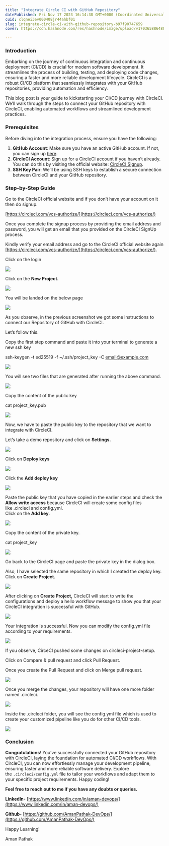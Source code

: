 ```yaml
---
title: "Integrate Circle CI with GitHub Repository"
datePublished: Fri Nov 17 2023 16:14:38 GMT+0000 (Coordinated Universal Time)
cuid: clqnei3ev000408jr44ahbf01
slug: integrate-circle-ci-with-github-repository-b97f90747659
cover: https://cdn.hashnode.com/res/hashnode/image/upload/v1703658864886/bbeeab2e-3c94-46e6-9c31-935a7fe5a527.png

---
```


### **Introduction**

Embarking on the journey of continuous integration and continuous deployment (CI/CD) is crucial for modern software development. It streamlines the process of building, testing, and deploying code changes, ensuring a faster and more reliable development lifecycle. CircleCI is a robust CI/CD platform that seamlessly integrates with your GitHub repositories, providing automation and efficiency.

This blog post is your guide to kickstarting your CI/CD journey with CircleCI. We’ll walk through the steps to connect your GitHub repository with CircleCI, enabling automated workflows and streamlined development practices.

### Prerequisites

Before diving into the integration process, ensure you have the following:

1.  **GitHub Account**: Make sure you have an active GitHub account. If not, you can sign up [here](https://github.com/).
2.  **CircleCI Account**: Sign up for a CircleCI account if you haven’t already. You can do this by visiting the official website: [CircleCI Signup](https://circleci.com/vcs-authorize/).
3.  **SSH Key Pair**: We’ll be using SSH keys to establish a secure connection between CircleCI and your GitHub repository.

### Step-by-Step Guide

Go to the CircleCI official website and if you don’t have your account on it then do signup.

[https://circleci.com/vcs-authorize/](https://circleci.com/vcs-authorize/)

Once you complete the signup process by providing the email address and password, you will get an email that you provided on the CircleCI SignUp process.

Kindly verify your email address and go to the CircleCI official website again [https://circleci.com/vcs-authorize/](https://circleci.com/vcs-authorize/).

Click on the login

![](https://cdn.hashnode.com/res/hashnode/image/upload/v1703658836661/6217c5c8-bc97-41f9-a2e8-df2bd0ee97f2.png)

Click on the **New Project.**

![](https://cdn.hashnode.com/res/hashnode/image/upload/v1703658838391/75e583d7-840f-47b8-afec-cd1af4756c0e.png)

You will be landed on the below page

![](https://cdn.hashnode.com/res/hashnode/image/upload/v1703658840088/7654f36e-cadf-4255-843f-4f5b034723cc.png)

As you observe, in the previous screenshot we got some instructions to connect our Repository of GitHub with CircleCI.

Let’s follow this.

Copy the first step command and paste it into your terminal to generate a new ssh key

ssh-keygen -t ed25519 -f ~/.ssh/project\_key -C email@example.com

![](https://cdn.hashnode.com/res/hashnode/image/upload/v1703658841410/1cc8a224-4173-4a7b-a7ab-2af5faafc07d.png)

You will see two files that are generated after running the above command.

![](https://cdn.hashnode.com/res/hashnode/image/upload/v1703658842568/19f346a1-3fe9-4d39-9b3d-640809366c4f.png)

Copy the content of the public key

cat project\_key.pub

![](https://cdn.hashnode.com/res/hashnode/image/upload/v1703658843964/bcf2497b-722f-4ade-a54b-440c59d187e9.png)

Now, we have to paste the public key to the repository that we want to integrate with CircleCI.

Let’s take a demo repository and click on **Settings.**

![](https://cdn.hashnode.com/res/hashnode/image/upload/v1703658845594/4fd97542-b0a6-494b-ab7e-e243a18b6183.png)

Click on **Deploy keys**

![](https://cdn.hashnode.com/res/hashnode/image/upload/v1703658847252/7ca0d25c-72fb-4837-b68a-03e91bf2a6db.png)

Click the **Add deploy key**

![](https://cdn.hashnode.com/res/hashnode/image/upload/v1703658848669/224ac1d0-7a6a-4b33-818d-53bb057da3e9.png)

Paste the public key that you have copied in the earlier steps and check the **Allow write access** because CircleCI will create some config files like .circleci and config.yml.  
Click on the **Add key**.

![](https://cdn.hashnode.com/res/hashnode/image/upload/v1703658850284/c5de36ce-1664-46ba-9467-43df539f78f7.png)

Copy the content of the private key.

cat project\_key

![](https://cdn.hashnode.com/res/hashnode/image/upload/v1703658852074/6074b091-066b-444d-b877-0a74b1f9d156.png)

Go back to the CircleCI page and paste the private key in the dialog box.

Also, I have selected the same repository in which I created the deploy key.   
Click on **Create Project.**

![](https://cdn.hashnode.com/res/hashnode/image/upload/v1703658853754/7703dee8-6ae6-43be-a0cc-93d92847a0aa.png)

After clicking on **Create Project,** CircleCI will start to write the configurations and deploy a hello workflow message to show you that your CircleCI integration is successful with GitHub.

![](https://cdn.hashnode.com/res/hashnode/image/upload/v1703658855332/ff144a7f-da3b-4b0d-b289-7fbfe6eafafe.png)

Your integration is successful. Now you can modify the config.yml file according to your requirements.

![](https://cdn.hashnode.com/res/hashnode/image/upload/v1703658856909/9dccc479-0c8a-4d3e-8f36-36e332fc5f4a.png)

If you observe, CirceCI pushed some changes on circleci-project-setup.

Click on Compare & pull request and click Pull Request.

Once you create the Pull Request and click on Merge pull request.

![](https://cdn.hashnode.com/res/hashnode/image/upload/v1703658858613/7bb9707f-452d-4dca-bbb7-e9f98734f733.png)

Once you merge the changes, your repository will have one more folder named .circleci.

![](https://cdn.hashnode.com/res/hashnode/image/upload/v1703658860473/5b483113-0d78-45e2-b671-f74aaf349398.png)

Inside the .circleci folder, you will see the config.yml file which is used to create your customized pipeline like you do for other CI/CD tools.

![](https://cdn.hashnode.com/res/hashnode/image/upload/v1703658862116/3ba5e0cb-e76f-42ed-83b5-6a33b8e9280c.png)

### Conclusion

**Congratulations**! You’ve successfully connected your GitHub repository with CircleCI, laying the foundation for automated CI/CD workflows. With CircleCI, you can now effortlessly manage your development pipeline, ensuring faster and more reliable software delivery. Explore the `.circleci/config.yml` file to tailor your workflows and adapt them to your specific project requirements. Happy coding!

**Feel free to reach out to me if you have any doubts or queries.**

**LinkedIn**\- [https://www.linkedin.com/in/aman-devops/](https://www.linkedin.com/in/aman-devops/)

**Github**\- [https://github.com/AmanPathak-DevOps/](https://github.com/AmanPathak-DevOps/)

Happy Learning!

Aman Pathak